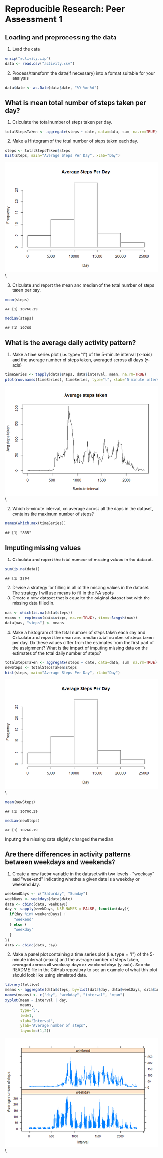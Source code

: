 # Reproducible Research: Peer Assessment 1


## Loading and preprocessing the data

1. Load the data


```r
unzip("activity.zip")
data <- read.csv("activity.csv")
```

2. Process/transform the data(if necessary) into a format suitable for your analysis

```r
data$date <- as.Date(data$date, "%Y-%m-%d")
```


## What is mean total number of steps taken per day?
1. Calculate the total number of steps taken per day.

```r
totalStepsTaken <- aggregate(steps ~ date, data=data, sum, na.rm=TRUE)
```

2. Make a Histogram of the total number of steps taken each day.

```r
steps <- totalStepsTaken$steps
hist(steps, main="Average Steps Per Day", xlab="Day")
```

![](PA1_template_files/figure-html/unnamed-chunk-4-1.png)\

3. Calculate and report the mean and median of the total number of steps taken per day.

```r
mean(steps)
```

```
## [1] 10766.19
```

```r
median(steps)
```

```
## [1] 10765
```


## What is the average daily activity pattern?
1. Make a time series plot (i.e. type="1") of the 5-minute interval (x-axis) and the average number of steps taken, averaged across all days (y-axis)


```r
timeSeries <- tapply(data$steps, data$interval, mean, na.rm=TRUE)
plot(row.names(timeSeries), timeSeries, type="l", xlab="5-minute interval", ylab="Avg steps taken", main="Average steps taken")
```

![](PA1_template_files/figure-html/unnamed-chunk-6-1.png)\

2. Which 5-minute interval, on average across all the days in the dataset, contains the maximum number of steps?

```r
names(which.max(timeSeries))
```

```
## [1] "835"
```


## Imputing missing values
1. Calculate and report the total number of missing values in the dataset.

```r
sum(is.na(data))
```

```
## [1] 2304
```

2. Devise a strategy for filling in all of the missing values in the dataset. The strategy I will use means to fill in the NA spots.
3. Create a new dataset that is equal to the original dataset but with the missing data filled in.


```r
nas <- which(is.na(data$steps))
means <- rep(mean(data$steps, na.rm=TRUE), times=length(nas))
data[nas, "steps"] <- means
```

4. Make a histogram of the total number of steps taken each day and Calculate and report the mean and median total number of steps taken per day. Do these values differ from the estimates from the first part of the assignment? What is the impact of imputing missing data on the estimates of the total daily number of steps?


```r
totalStepsTaken <- aggregate(steps ~ date, data=data, sum, na.rm=TRUE)
newSteps <- totalStepsTaken$steps
hist(steps, main="Average Steps Per Day", xlab="Day")
```

![](PA1_template_files/figure-html/unnamed-chunk-10-1.png)\


```r
mean(newSteps)
```

```
## [1] 10766.19
```

```r
median(newSteps)
```

```
## [1] 10766.19
```

Inputing the missing data slightly changed the median.


## Are there differences in activity patterns between weekdays and weekends?

1. Create a new factor variable in the dataset with two levels - "weekday" and "weekend" indicating whether a given date is a weekday or weekend day.


```r
weekendDays <- c("Saturday", "Sunday")
weekDays <- weekdays(data$date)
data <- cbind(data, weekDays)
day <- sapply(weekDays, USE.NAMES = FALSE, function(day){
  if(day %in% weekendDays) {
    "weekend"
  } else {
    "weekday"
  }
})
data <- cbind(data, day)
```

2. Make a panel plot containing a time series plot (i.e. type = "l") of the 5-minute interval (x-axis) and the average number of steps taken, averaged across all weekday days or weekend days (y-axis). See the README file in the GitHub repository to see an example of what this plot should look like using simulated data.


```r
library(lattice)
means <- aggregate(data$steps, by=list(data$day, data$weekDays, data$interval), mean)
names(means) <- c("day", "weekday", "interval", "mean")
xyplot(mean ~ interval | day,
       means,
       type="l", 
       lwd=1, 
       xlab="Interval", 
       ylab="Average number of steps", 
       layout=c(1,2))
```

![](PA1_template_files/figure-html/unnamed-chunk-13-1.png)\

